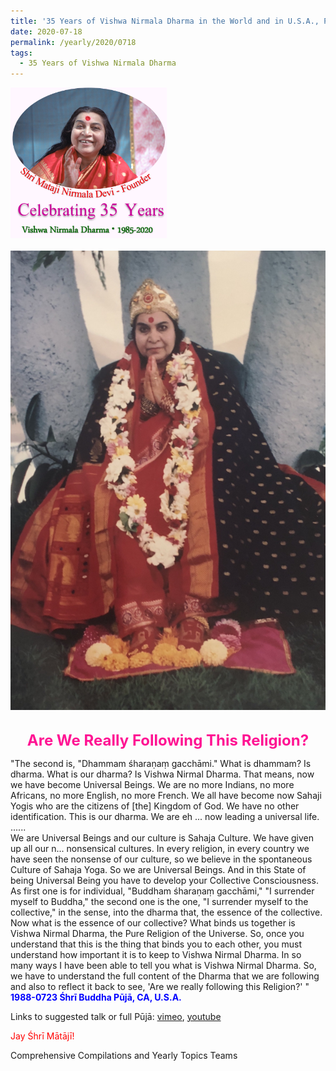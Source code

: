 ```yaml
---
title: '35 Years of Vishwa Nirmala Dharma in the World and in U.S.A., Post 12'
date: 2020-07-18
permalink: /yearly/2020/0718
tags:
  - 35 Years of Vishwa Nirmala Dharma
---
```


<div style="text-align: left"><img src="/images/Celebrating35YearsVishwaNirmalaDharma.png" width="250" /></div><br>

<div style="text-align: center"><img src="/images/image464.png" /></div>

<br>
<p style="color:DeepPink; text-align:center">
<font size="+2"><b>Are We Really Following This Religion?</b><br></font>
</p>

<p>
"The second is, "Dhammam śharaṇaṃ gacchāmi." What is dhammam? Is dharma. What is our dharma? Is Vishwa Nirmal Dharma. That means, now we have become Universal Beings. We are no more Indians, no more Africans, no more English, no more French. We all have become now Sahaji Yogis who are the citizens of [the] Kingdom of God. We have no other identification. This is our dharma. We are eh ... now leading a universal life.<br>
......<br>
We are Universal Beings and our culture is Sahaja Culture. We have given up all our n... nonsensical cultures. In every religion, in every country we have seen the nonsense of our culture, so we believe in the spontaneous Culture of Sahaja Yoga. So we are Universal Beings. And in this State of being Universal Being you have to develop your Collective Consciousness. As first one is for individual, "Buddham śharaṇaṃ gacchāmi," "I surrender myself to Buddha," the second one is the one, "I surrender myself to the collective," in the sense, into the dharma that, the essence of the collective.<br>
Now what is the essence of our collective? What binds us together is Vishwa Nirmal Dharma, the Pure Religion of the Universe. So, once you understand that this is the thing that binds you to each other, you must understand how important it is to keep to Vishwa Nirmal Dharma. In so many ways I have been able to tell you what is Vishwa Nirmal Dharma. So, we have to understand the full content of the Dharma that we are following and also to reflect it back to see, 'Are we really following this Religion?' "<br>
<font color="blue"><b>1988-0723 Śhrī Buddha Pūjā, CA, U.S.A.</b></font><br>
</p>

Links to suggested talk or full Pūjā: <a href="https://vimeo.com/23998178"> vimeo</a>, <a href="https://www.youtube.com/watch?v=Bc2wcXDIu3U"> youtube</a><br>

<p style="color:red;">Jay Śhrī Mātājī!<br></p>

Comprehensive Compilations and Yearly Topics Teams